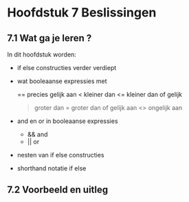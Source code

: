 # Hoofdstuk 7 Beslissingen

## 7.1 Wat ga je leren ?

In dit hoofdstuk worden: 
- if else constructies verder verdiept
- wat booleaanse expressies met

    ==  precies gelijk aan
    <   kleiner dan
    <=  kleiner dan of gelijk
    >   groter dan
    >=  groter dan of gelijk aan
    <>  ongelijk aan

- and en or in booleaanse expressies

    - && and
    - || or

- nesten van if else constructies

- shorthand notatie if else


## 7.2 Voorbeeld en uitleg  